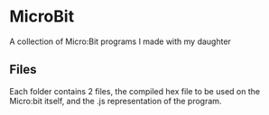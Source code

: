 # MicroBit
A collection of Micro:Bit programs I made with my daughter

## Files
Each folder contains 2 files, the compiled hex file to be used on the Micro:bit itself, and the .js representation of the program.



